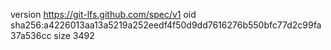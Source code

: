 version https://git-lfs.github.com/spec/v1
oid sha256:a4226013aa13a5219a252eedf4f50d9dd7616276b550bfc77d2c99fa37a536cc
size 3492
